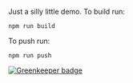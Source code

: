 Just a silly little demo.  To build run:

`npm run build`

To push run:

`npm run push`



[![Greenkeeper badge](https://badges.greenkeeper.io/JustinBeckwith/funfunfun.svg)](https://greenkeeper.io/)